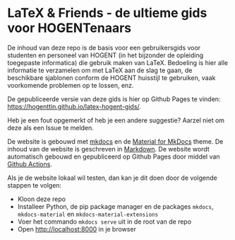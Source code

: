 # LaTeX & Friends - de ultieme gids voor HOGENTenaars

De inhoud van deze repo is de basis voor een gebruikersgids voor studenten en personeel van HOGENT (in het bijzonder de opleiding toegepaste informatica) die gebruik maken van LaTeX. Bedoeling is hier alle informatie te verzamelen om met LaTeX aan de slag te gaan, de beschikbare sjablonen conform de HOGENT huisstijl te gebruiken, vaak voorkomende problemen op te lossen, enz.

De gepubliceerde versie van deze gids is hier op Github Pages te vinden: <https://hogenttin.github.io/latex-hogent-gids/>.

Heb je een fout opgemerkt of heb je een andere suggestie? Aarzel niet om deze als een Issue te melden.

De website is gebouwd met [mkdocs](https://www.mkdocs.org) en de [Material for MkDocs](https://squidfunk.github.io/mkdocs-material/) theme. De inhoud van de website is geschreven in [Markdown](https://docs.github.com/en/get-started/writing-on-github). De website wordt automatisch gebouwd en gepubliceerd op Github Pages door middel van [Github Actions](https://github.com/HoGentTIN/latex-hogent-gids/deployments/activity_log?environment=github-pages).

Als je de website lokaal wil testen, dan kan je dit doen door de volgende stappen te volgen:

- Kloon deze repo
- Installeer Python, de pip package manager en de packages `mkdocs`, `mkdocs-material` en `mkdocs-material-extensions`
- Voer het commando `mkdocs serve` uit in de root van de repo
- Open <http://localhost:8000> in je browser
